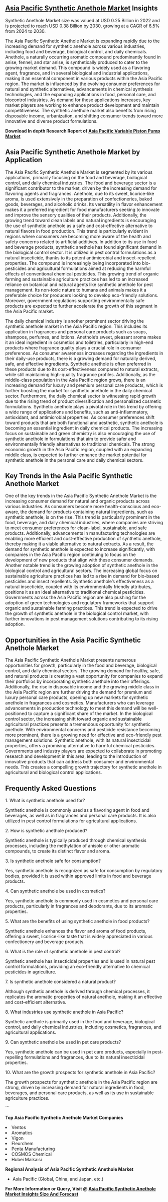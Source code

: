 <h2><a href="https://www.verifiedmarketreports.com/download-sample/?rid=72495&amp;utm_source=Github-Feb&amp;utm_medium=219" target="_blank">Asia Pacific Synthetic Anethole Market</a> Insights</h2><p>Synthetic Anethole Market size was valued at USD 0.25 Billion in 2022 and is projected to reach USD 0.38 Billion by 2030, growing at a CAGR of 6.5% from 2024 to 2030.</p><p><p>The Asia Pacific Synthetic Anethole Market is expanding rapidly due to the increasing demand for synthetic anethole across various industries, including food and beverage, biological control, and daily chemicals. Anethole, a naturally occurring aromatic compound predominantly found in anise, fennel, and star anise, is synthetically produced to cater to the growing market demand. This compound is widely used as a flavoring agent, fragrance, and in several biological and industrial applications, making it an essential component in various products within the Asia Pacific region. The market is influenced by the evolving consumer preferences for natural and synthetic alternatives, advancements in chemical synthesis technologies, and the expanding applications in food, personal care, and biocontrol industries. As demand for these applications increases, key market players are working to enhance product development and maintain competitiveness. The synthetic anethole market also benefits from rising disposable income, urbanization, and shifting consumer trends toward more innovative and diverse product formulations. <p><strong>Download In depth Research Report of <a href="https://www.verifiedmarketreports.com/download-sample/?rid=236118&amp;utm_source=Pulse-Dec&amp;utm_medium=219" target="_blank">Asia Pacific Variable Piston Pump Market</a></strong></p></p> <h2>Asia Pacific Synthetic Anethole Market by Application</h2> <p>The Asia Pacific Synthetic Anethole Market is segmented by its various applications, primarily focusing on the food and beverage, biological control, and daily chemical industries. The food and beverage sector is a significant contributor to the market, driven by the increasing demand for flavoring agents and fragrances. Anethole, due to its sweet, licorice-like aroma, is used extensively in the preparation of confectioneries, baked goods, beverages, and alcoholic drinks. Its versatility in flavor enhancement makes it a preferred ingredient for food manufacturers seeking to innovate and improve the sensory qualities of their products. Additionally, the growing trend toward clean labels and natural ingredients is encouraging the use of synthetic anethole as a safe and cost-effective alternative to natural flavors in food production. This trend is particularly evident in regions where consumers are becoming more aware of the health and safety concerns related to artificial additives. In addition to its use in food and beverage products, synthetic anethole has found significant demand in the biological control sector. It is utilized in pest control formulations as a natural insecticide, thanks to its potent antimicrobial and insect-repellent properties. The compound is increasingly being incorporated into bio-pesticides and agricultural formulations aimed at reducing the harmful effects of conventional chemical pesticides. This growing trend of organic farming and sustainable agriculture practices has led to an increased reliance on botanical and natural agents like synthetic anethole for pest management. Its non-toxic nature to humans and animals makes it a preferable choice for producers looking to develop eco-friendly solutions. Moreover, government regulations supporting environmentally safe products are expected to further accelerate the growth of this segment in the Asia Pacific market. <p>The daily chemical industry is another prominent sector driving the synthetic anethole market in the Asia Pacific region. This includes its application in fragrances and personal care products such as soaps, shampoos, perfumes, and lotions. Anethole’s sweet, pleasant aroma makes it an ideal ingredient in cosmetics and toiletries, particularly in high-end products where fragrance quality plays a crucial role in consumer preferences. As consumer awareness increases regarding the ingredients in their daily-use products, there is a growing demand for naturally derived, safe, and effective ingredients. Synthetic anethole is often preferred in these products due to its cost-effectiveness compared to natural extracts, while still maintaining high-quality fragrance profiles. Additionally, as the middle-class population in the Asia Pacific region grows, there is an increasing demand for luxury and premium personal care products, which is further boosting the market for synthetic anethole in the daily chemical sector. Furthermore, the daily chemical sector is witnessing rapid growth due to the rising trend of product diversification and personalized cosmetic formulations. Synthetic anethole plays a pivotal role in this trend by offering a wide range of applications and benefits, such as anti-inflammatory, antioxidant, and antimicrobial properties. As consumer preferences shift toward products that are both functional and aesthetic, synthetic anethole is becoming an essential ingredient in daily chemical products. The increasing focus on sustainable and green chemistry is also encouraging the use of synthetic anethole in formulations that aim to provide safer and environmentally friendly alternatives to traditional chemicals. The strong economic growth in the Asia Pacific region, coupled with an expanding middle class, is expected to further enhance the market potential for synthetic anethole in the personal care and daily chemical sectors. <h2>Key Trends in the Asia Pacific Synthetic Anethole Market</h2> <p>One of the key trends in the Asia Pacific Synthetic Anethole Market is the increasing consumer demand for natural and organic products across various industries. As consumers become more health-conscious and eco-aware, the demand for products containing natural ingredients, such as synthetic anethole, is on the rise. This trend is particularly prominent in the food, beverage, and daily chemical industries, where companies are striving to meet consumer preferences for clean-label, sustainable, and safe products. Additionally, advancements in manufacturing technologies are enabling more efficient and cost-effective production of synthetic anethole, thereby making it a viable alternative to natural extracts. As a result, the demand for synthetic anethole is expected to increase significantly, with companies in the Asia Pacific region continuing to focus on the development of new products that align with these consumer demands. Another notable trend is the growing adoption of synthetic anethole in the biological control and agricultural sectors. The increasing global focus on sustainable agriculture practices has led to a rise in demand for bio-based pesticides and insect repellents. Synthetic anethole’s effectiveness as a natural insecticide, coupled with its environmentally friendly attributes, positions it as an ideal alternative to traditional chemical pesticides. Governments across the Asia Pacific region are also pushing for the adoption of green technologies and regulatory frameworks that support organic and sustainable farming practices. This trend is expected to drive the growth of synthetic anethole in the biological control market, with further innovations in pest management solutions contributing to its rising adoption. <h2>Opportunities in the Asia Pacific Synthetic Anethole Market</h2> <p>The Asia Pacific Synthetic Anethole Market presents numerous opportunities for growth, particularly in the food and beverage, biological control, and daily chemical sectors. The growing demand for healthy, safe, and natural products is creating a vast opportunity for companies to expand their portfolios by incorporating synthetic anethole into their offerings. Additionally, the rise in disposable income and the growing middle class in the Asia Pacific region are further driving the demand for premium and luxury personal care products, opening up new markets for synthetic anethole in fragrances and cosmetics. Manufacturers who can leverage advancements in production technology to meet this demand will be well-positioned to capture a significant share of the market. In the biological control sector, the increasing shift toward organic and sustainable agricultural practices presents a tremendous opportunity for synthetic anethole. With environmental concerns and pesticide resistance becoming more prominent, there is a growing need for effective and eco-friendly pest management solutions. Synthetic anethole, with its natural insecticidal properties, offers a promising alternative to harmful chemical pesticides. Governments and industry players are expected to collaborate in promoting research and development in this area, leading to the introduction of innovative products that can address both consumer and environmental needs. This creates a compelling growth trajectory for synthetic anethole in agricultural and biological control applications. <h2>Frequently Asked Questions</h2> <p>1. What is synthetic anethole used for?</p> <p>Synthetic anethole is commonly used as a flavoring agent in food and beverages, as well as in fragrances and personal care products. It is also utilized in pest control formulations for agricultural applications.</p> <p>2. How is synthetic anethole produced?</p> <p>Synthetic anethole is typically produced through chemical synthesis processes, including the methylation of anisole or other aromatic compounds, to create its distinct flavor and aroma.</p> <p>3. Is synthetic anethole safe for consumption?</p> <p>Yes, synthetic anethole is recognized as safe for consumption by regulatory bodies, provided it is used within approved limits in food and beverage products.</p> <p>4. Can synthetic anethole be used in cosmetics?</p> <p>Yes, synthetic anethole is commonly used in cosmetics and personal care products, particularly in fragrances and deodorants, due to its aromatic properties.</p> <p>5. What are the benefits of using synthetic anethole in food products?</p> <p>Synthetic anethole enhances the flavor and aroma of food products, offering a sweet, licorice-like taste that is widely appreciated in various confectionery and beverage products.</p> <p>6. What is the role of synthetic anethole in pest control?</p> <p>Synthetic anethole has insecticidal properties and is used in natural pest control formulations, providing an eco-friendly alternative to chemical pesticides in agriculture.</p> <p>7. Is synthetic anethole considered a natural product?</p> <p>Although synthetic anethole is derived through chemical processes, it replicates the aromatic properties of natural anethole, making it an effective and cost-efficient alternative.</p> <p>8. What industries use synthetic anethole in Asia Pacific?</p> <p>Synthetic anethole is primarily used in the food and beverage, biological control, and daily chemical industries, including cosmetics, fragrances, and agricultural applications.</p> <p>9. Can synthetic anethole be used in pet care products?</p> <p>Yes, synthetic anethole can be used in pet care products, especially in pest-repelling formulations and fragrances, due to its natural insecticidal properties.</p> <p>10. What are the growth prospects for synthetic anethole in Asia Pacific?</p> <p>The growth prospects for synthetic anethole in the Asia Pacific region are strong, driven by increasing demand for natural ingredients in food, beverages, and personal care products, as well as its use in sustainable agriculture practices.</p> ```</p><p><strong>Top Asia Pacific Synthetic Anethole Market Companies</strong></p><div data-test-id=""><p><li>Ventos</li><li> Aromatics</li><li> Vigon</li><li> Fleurchem</li><li> Penta Manufacturing</li><li> COSMOS Chemical</li><li> Hubei Maikaisi</li></p><div><strong>Regional Analysis of&nbsp;Asia Pacific Synthetic Anethole Market</strong></div><ul><li dir="ltr"><p dir="ltr">Asia Pacific (Global, China, and Japan, etc.)</p></li></ul><p><strong>For More Information or Query, Visit @&nbsp;</strong><strong><a href="https://www.verifiedmarketreports.com/product/synthetic-anethole-market-insights-2019-global-and-chinese-analysis-and-forecast-to-2024/?utm_source=Github-Feb&amp;utm_medium=219" target="_blank">Asia Pacific Synthetic Anethole Market Insights Size And Forecast</a></strong></p></div><h2>&nbsp;</h2><div data-test-id="">&nbsp;</div>
